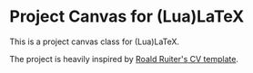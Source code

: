 # Project Canvas for (Lua)LaTeX

This is a project canvas class for (Lua)LaTeX.

The project is heavily inspired by [Roald Ruiter's CV template](https://github.com/Roald87/xelatex-cv-roald).